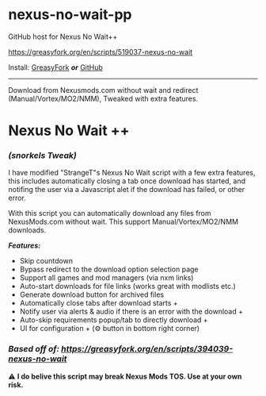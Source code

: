 # nexus-no-wait-pp
GitHub host for Nexus No Wait++

https://greasyfork.org/en/scripts/519037-nexus-no-wait

Install: [GreasyFork](https://update.greasyfork.org/scripts/519037/Nexus%20No%20Wait%20%2B%2B.user.js)
***or*** [GitHub](https://github.com/torkelicious/nexus-no-wait-pp/raw/refs/heads/main/NexusNoWaitPP.user.js)
- - - - - - - - - - - - - - - - - - - - - - - - - - - - - - - - - - - - - - - - - - - - - - - - - - - - 

Download from Nexusmods.com without wait and redirect (Manual/Vortex/MO2/NMM), Tweaked with extra features.

# Nexus No Wait ++ 
### ***(snorkels Tweak)***

I have modified "StrangeT"s Nexus No Wait script with a few extra features, this includes automatically closing a tab once download has started, and notifing the user via a Javascript alet if the download has failed, or other error.

With this script you can automatically download any files from NexusMods.com without wait.
This support Manual/Vortex/MO2/NMM downloads.

***Features:***
- Skip countdown
- Bypass redirect to the download option selection page
- Support all games and mod managers (via nxm links)
- Auto-start downloads for file links (works great with modlists etc.)
- Generate download button for archived files
- Automatically close tabs after download starts +
- Notify user via alerts & audio if there is an error with the download +
- Auto-skip requirements popup/tab to directly download +
- UI for configuration + (⚙️ button in bottom right corner)

### *Based off of: https://greasyfork.org/en/scripts/394039-nexus-no-wait*

⚠ **I do belive this script may break Nexus Mods TOS. Use at your own risk.**
